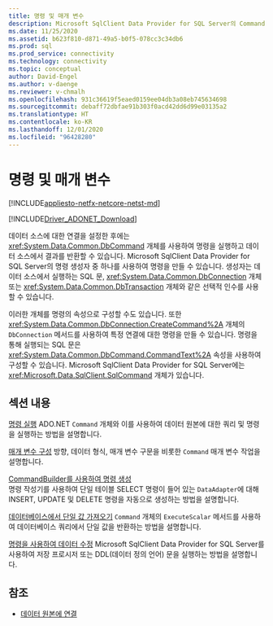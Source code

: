 ```yaml
---
title: 명령 및 매개 변수
description: Microsoft SqlClient Data Provider for SQL Server의 Command 개체를 사용하여 명령을 실행하고 데이터 원본에서 결과를 반환하는 방법을 알아봅니다.
ms.date: 11/25/2020
ms.assetid: b623f810-d871-49a5-b0f5-078cc3c34db6
ms.prod: sql
ms.prod_service: connectivity
ms.technology: connectivity
ms.topic: conceptual
author: David-Engel
ms.author: v-daenge
ms.reviewer: v-chmalh
ms.openlocfilehash: 931c36619f5eaed0159ee04db3a08eb745634698
ms.sourcegitcommit: debaff72dbfae91b303f0acd42dd6d99e03135a2
ms.translationtype: HT
ms.contentlocale: ko-KR
ms.lasthandoff: 12/01/2020
ms.locfileid: "96428280"
---
```

# <a name="commands-and-parameters"></a>명령 및 매개 변수

[!INCLUDE[appliesto-netfx-netcore-netst-md](../../includes/appliesto-netfx-netcore-netst-md.md)]

[!INCLUDE[Driver_ADONET_Download](../../includes/driver_adonet_download.md)]

데이터 소스에 대한 연결을 설정한 후에는 <xref:System.Data.Common.DbCommand> 개체를 사용하여 명령을 실행하고 데이터 소스에서 결과를 반환할 수 있습니다. Microsoft SqlClient Data Provider for SQL Server의 명령 생성자 중 하나를 사용하여 명령을 만들 수 있습니다. 생성자는 데이터 소스에서 실행하는 SQL 문, <xref:System.Data.Common.DbConnection> 개체 또는 <xref:System.Data.Common.DbTransaction> 개체와 같은 선택적 인수를 사용할 수 있습니다.

이러한 개체를 명령의 속성으로 구성할 수도 있습니다. 또한 <xref:System.Data.Common.DbConnection.CreateCommand%2A> 개체의 `DbConnection` 메서드를 사용하여 특정 연결에 대한 명령을 만들 수 있습니다. 명령을 통해 실행되는 SQL 문은 <xref:System.Data.Common.DbCommand.CommandText%2A> 속성을 사용하여 구성할 수 있습니다. Microsoft SqlClient Data Provider for SQL Server에는 <xref:Microsoft.Data.SqlClient.SqlCommand> 개체가 있습니다.

## <a name="in-this-section"></a>섹션 내용

[명령 실행](execute-command.md) ADO.NET `Command` 개체와 이를 사용하여 데이터 원본에 대한 쿼리 및 명령을 실행하는 방법을 설명합니다.

[매개 변수 구성](configure-parameters.md) 방향, 데이터 형식, 매개 변수 구문을 비롯한 `Command` 매개 변수 작업을 설명합니다.

[CommandBuilder를 사용하여 명령 생성](generate-commands-with-commandbuilders.md)  
명령 작성기를 사용하여 단일 테이블 SELECT 명령이 들어 있는 `DataAdapter`에 대해 INSERT, UPDATE 및 DELETE 명령을 자동으로 생성하는 방법을 설명합니다.

[데이터베이스에서 단일 값 가져오기](obtain-single-value-from-database.md) `Command` 개체의 `ExecuteScalar` 메서드를 사용하여 데이터베이스 쿼리에서 단일 값을 반환하는 방법을 설명합니다.

[명령을 사용하여 데이터 수정](use-commands-to-modify-data.md) Microsoft SqlClient Data Provider for SQL Server를 사용하여 저장 프로시저 또는 DDL(데이터 정의 언어) 문을 실행하는 방법을 설명합니다.

## <a name="see-also"></a>참조

- [데이터 원본에 연결](connecting-to-data-source.md)
